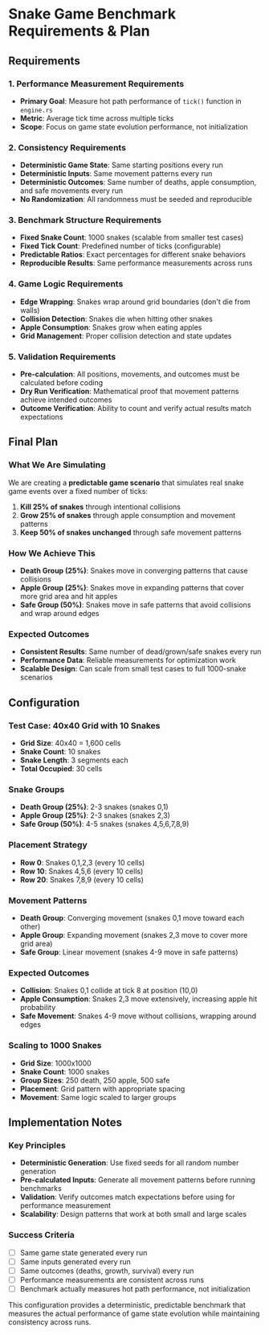 # Snake Game Benchmark Requirements & Plan

## Requirements

### 1. Performance Measurement Requirements
- **Primary Goal**: Measure hot path performance of `tick()` function in `engine.rs`
- **Metric**: Average tick time across multiple ticks
- **Scope**: Focus on game state evolution performance, not initialization

### 2. Consistency Requirements
- **Deterministic Game State**: Same starting positions every run
- **Deterministic Inputs**: Same movement patterns every run
- **Deterministic Outcomes**: Same number of deaths, apple consumption, and safe movements every run
- **No Randomization**: All randomness must be seeded and reproducible

### 3. Benchmark Structure Requirements
- **Fixed Snake Count**: 1000 snakes (scalable from smaller test cases)
- **Fixed Tick Count**: Predefined number of ticks (configurable)
- **Predictable Ratios**: Exact percentages for different snake behaviors
- **Reproducible Results**: Same performance measurements across runs

### 4. Game Logic Requirements
- **Edge Wrapping**: Snakes wrap around grid boundaries (don't die from walls)
- **Collision Detection**: Snakes die when hitting other snakes
- **Apple Consumption**: Snakes grow when eating apples
- **Grid Management**: Proper collision detection and state updates

### 5. Validation Requirements
- **Pre-calculation**: All positions, movements, and outcomes must be calculated before coding
- **Dry Run Verification**: Mathematical proof that movement patterns achieve intended outcomes
- **Outcome Verification**: Ability to count and verify actual results match expectations

## Final Plan

### What We Are Simulating
We are creating a **predictable game scenario** that simulates real snake game events over a fixed number of ticks:

1. **Kill 25% of snakes** through intentional collisions
2. **Grow 25% of snakes** through apple consumption and movement patterns
3. **Keep 50% of snakes unchanged** through safe movement patterns

### How We Achieve This
- **Death Group (25%)**: Snakes move in converging patterns that cause collisions
- **Apple Group (25%)**: Snakes move in expanding patterns that cover more grid area and hit apples
- **Safe Group (50%)**: Snakes move in safe patterns that avoid collisions and wrap around edges

### Expected Outcomes
- **Consistent Results**: Same number of dead/grown/safe snakes every run
- **Performance Data**: Reliable measurements for optimization work
- **Scalable Design**: Can scale from small test cases to full 1000-snake scenarios

## Configuration

### Test Case: 40x40 Grid with 10 Snakes
- **Grid Size**: 40x40 = 1,600 cells
- **Snake Count**: 10 snakes
- **Snake Length**: 3 segments each
- **Total Occupied**: 30 cells

### Snake Groups
- **Death Group (25%)**: 2-3 snakes (snakes 0,1)
- **Apple Group (25%)**: 2-3 snakes (snakes 2,3)  
- **Safe Group (50%)**: 4-5 snakes (snakes 4,5,6,7,8,9)

### Placement Strategy
- **Row 0**: Snakes 0,1,2,3 (every 10 cells)
- **Row 10**: Snakes 4,5,6 (every 10 cells)
- **Row 20**: Snakes 7,8,9 (every 10 cells)

### Movement Patterns
- **Death Group**: Converging movement (snakes 0,1 move toward each other)
- **Apple Group**: Expanding movement (snakes 2,3 move to cover more grid area)
- **Safe Group**: Linear movement (snakes 4-9 move in safe patterns)

### Expected Outcomes
- **Collision**: Snakes 0,1 collide at tick 8 at position (10,0)
- **Apple Consumption**: Snakes 2,3 move extensively, increasing apple hit probability
- **Safe Movement**: Snakes 4-9 move without collisions, wrapping around edges

### Scaling to 1000 Snakes
- **Grid Size**: 1000x1000
- **Snake Count**: 1000 snakes
- **Group Sizes**: 250 death, 250 apple, 500 safe
- **Placement**: Grid pattern with appropriate spacing
- **Movement**: Same logic scaled to larger groups

## Implementation Notes

### Key Principles
- **Deterministic Generation**: Use fixed seeds for all random number generation
- **Pre-calculated Inputs**: Generate all movement patterns before running benchmarks
- **Validation**: Verify outcomes match expectations before using for performance measurement
- **Scalability**: Design patterns that work at both small and large scales

### Success Criteria
- [ ] Same game state generated every run
- [ ] Same inputs generated every run  
- [ ] Same outcomes (deaths, growth, survival) every run
- [ ] Performance measurements are consistent across runs
- [ ] Benchmark actually measures hot path performance, not initialization

This configuration provides a deterministic, predictable benchmark that measures the actual performance of game state evolution while maintaining consistency across runs.
